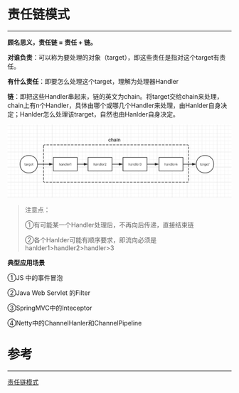 # 责任链模式

---

**顾名思义，责任链 = 责任 + 链。**

**对谁负责**：可以称为要处理的对象（target），即这些责任是指对这个target有责任。

**有什么责任**：即要怎么处理这个target，理解为处理器Handler

**链**：即把这些Handler串起来，链的英文为chain。将target交给chain来处理，chain上有n个Handler，具体由哪个或哪几个Handler来处理，由Hanlder自身决定；Hanlder怎么处理该trarget，自然也由Hanlder自身决定。

![](/assets/责任链流程示意图.png)

> 注意点：
>
> ①有可能某一个Handler处理后，不再向后传递，直接结束链
>
> ②各个Hanlder可能有顺序要求，即流向必须是hanlder1&gt;handler2&gt;handler&gt;3



**典型应用场景**

①JS 中的事件冒泡

②Java Web Servlet 的Filter

③SpringMVC中的Inteceptor

④Netty中的ChannelHanler和ChannelPipeline













































# 参考

---

[责任链模式](http://www.runoob.com/design-pattern/chain-of-responsibility-pattern.html)

